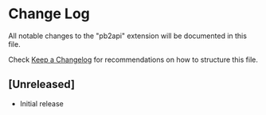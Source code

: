# Change Log

All notable changes to the "pb2api" extension will be documented in this file.

Check [Keep a Changelog](http://keepachangelog.com/) for recommendations on how to structure this file.

## [Unreleased]

- Initial release